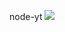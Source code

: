 node-yt
[![](https://img.shields.io/travis/dwarf2000/node-yt.svg?style=flat)](https://travis-ci.org/dwarf2000/node-yt)